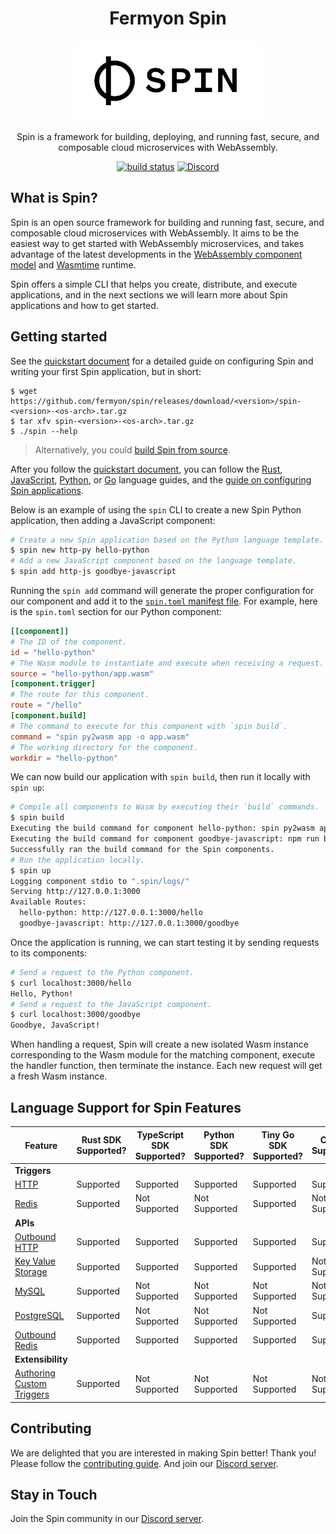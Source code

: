 <div align="center">
  <h1>Fermyon Spin</h1>
  <picture>
    <source media="(prefers-color-scheme: dark)" srcset="./docs/static/image/logo-dark.png">
    <img alt="spin logo" src="./docs/static/image/logo.png" width="300" height="128">
  </picture>
  <p>Spin is a framework for building, deploying, and running fast, secure, and composable cloud microservices with WebAssembly.</p>
      <a href="https://github.com/fermyon/spin/actions/workflows/build.yml"><img src="https://github.com/fermyon/spin/actions/workflows/build.yml/badge.svg" alt="build status" /></a>
      <a href="https://discord.gg/eGN8saYqCk"><img alt="Discord" src="https://img.shields.io/discord/926888690310053918?label=Discord"></a>
</div>

## What is Spin?

Spin is an open source framework for building and running fast, secure, and
composable cloud microservices with WebAssembly. It aims to be the easiest way
to get started with WebAssembly microservices, and takes advantage of the latest
developments in the
[WebAssembly component model](https://github.com/WebAssembly/component-model)
and [Wasmtime](https://wasmtime.dev/) runtime.

Spin offers a simple CLI that helps you create, distribute, and execute
applications, and in the next sections we will learn more about Spin
applications and how to get started.

## Getting started

See the [quickstart document](https://developer.fermyon.com/spin/quickstart/) for a detailed
guide on configuring Spin and writing your first Spin application, but in short:

```
$ wget https://github.com/fermyon/spin/releases/download/<version>/spin-<version>-<os-arch>.tar.gz
$ tar xfv spin-<version>-<os-arch>.tar.gz
$ ./spin --help
```

> Alternatively, you could [build Spin from source](https://developer.fermyon.com/spin/contributing/).

After you follow the [quickstart document](https://developer.fermyon.com/spin/quickstart/),
you can follow the
[Rust](https://developer.fermyon.com/spin/rust-components/), [JavaScript](https://developer.fermyon.com/spin/javascript-components), [Python](https://developer.fermyon.com/spin/python-components), or [Go](https://developer.fermyon.com/spin/go-components/)
language guides, and the [guide on configuring Spin applications](https://developer.fermyon.com/spin/configuration/).

Below is an example of using the `spin` CLI to create a new Spin Python application, then adding a JavaScript component:

```bash
# Create a new Spin application based on the Python language template.
$ spin new http-py hello-python
# Add a new JavaScript component based on the language template.
$ spin add http-js goodbye-javascript
```

Running the `spin add` command will generate the proper configuration for our component and add it to the [`spin.toml` manifest file](https://developer.fermyon.com/spin/manifest-reference). For example, here is the `spin.toml` section for our Python component:

```toml
[[component]]
# The ID of the component.
id = "hello-python"
# The Wasm module to instantiate and execute when receiving a request.
source = "hello-python/app.wasm"
[component.trigger]
# The route for this component.
route = "/hello"
[component.build]
# The command to execute for this component with `spin build`.
command = "spin py2wasm app -o app.wasm"
# The working directory for the component.
workdir = "hello-python"
```

We can now build our application with `spin build`, then run it locally with `spin up`:

```bash
# Compile all components to Wasm by executing their `build` commands.
$ spin build
Executing the build command for component hello-python: spin py2wasm app -o app.wasm
Executing the build command for component goodbye-javascript: npm run build
Successfully ran the build command for the Spin components.
# Run the application locally.
$ spin up
Logging component stdio to ".spin/logs/"
Serving http://127.0.0.1:3000
Available Routes:
  hello-python: http://127.0.0.1:3000/hello
  goodbye-javascript: http://127.0.0.1:3000/goodbye
```

Once the application is running, we can start testing it by sending requests to its components:

```bash
# Send a request to the Python component.
$ curl localhost:3000/hello
Hello, Python!
# Send a request to the JavaScript component.
$ curl localhost:3000/goodbye
Goodbye, JavaScript!
```

When handling a request, Spin will create a new isolated Wasm instance corresponding to the Wasm module for the matching component, execute the handler function, then terminate the instance. Each new request will get a fresh Wasm instance.

## Language Support for Spin Features

| Feature | Rust SDK Supported? | TypeScript SDK Supported? | Python SDK Supported? | Tiny Go SDK Supported? | C# SDK Supported? |
|-----|-----|-----|-----|-----|-----|
| **Triggers** |
| [HTTP](https://developer.fermyon.com/spin/http-trigger) | Supported | Supported | Supported | Supported | Supported |
| [Redis](https://developer.fermyon.com/spin/redis-trigger) | Supported | Not Supported | Not Supported | Supported | Not Supported |
| **APIs** |
| [Outbound HTTP](https://developer.fermyon.com/spin/rust-components.md#sending-outbound-http-requests) | Supported | Supported | Supported | Supported | Supported |
| [Key Value Storage](https://developer.fermyon.com/spin/kv-store.md) | Supported | Supported | Supported | Supported | Not Supported |
| [MySQL](https://developer.fermyon.com/spin/rdbms-storage#using-mysql-and-postgresql-from-applications) | Supported | Not Supported | Not Supported | Not Supported | Not Supported |
| [PostgreSQL](https://developer.fermyon.com/spin/rdbms-storage#using-mysql-and-postgresql-from-applications) | Supported | Not Supported | Not Supported | Not Supported | Supported |
| [Outbound Redis](https://developer.fermyon.com/spin/rust-components.md#storing-data-in-redis-from-rust-components) | Supported | Supported | Supported | Supported | Supported |
| **Extensibility** |
| [Authoring Custom Triggers](https://developer.fermyon.com/spin/extending-and-embedding) | Supported | Not Supported | Not Supported | Not Supported | Not Supported |




## Contributing

We are delighted that you are interested in making Spin better! Thank you!
Please follow the [contributing guide](https://developer.fermyon.com/spin/contributing).
And join our [Discord server](https://discord.gg/eGN8saYqCk).

## Stay in Touch

Join the Spin community in our [Discord server](https://discord.gg/eGN8saYqCk).
